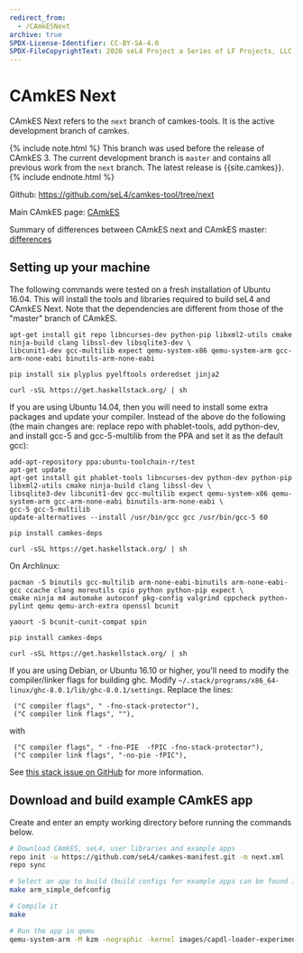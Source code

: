 ```yaml
---
redirect_from:
  - /CAmkESNext
archive: true
SPDX-License-Identifier: CC-BY-SA-4.0
SPDX-FileCopyrightText: 2020 seL4 Project a Series of LF Projects, LLC.
---
```


# CAmkES Next

CAmkES Next refers to the `next` branch of camkes-tools. It is the
active development branch of camkes.

{% include note.html %}
This branch was used before the release of CAmkES 3. The current development
branch is `master` and contains all previous work from the `next` branch. The
latest release is {{site.camkes}}.
{% include endnote.html %}

Github: <https://github.com/seL4/camkes-tool/tree/next>

Main CAmkES page: [CAmkES](./)

Summary of differences between CAmkES next and CAmkES master:
[differences](differences.html)

## Setting up your machine


The following commands were tested on a fresh installation of Ubuntu
16.04. This will install the tools and libraries required to build seL4
and CAmkES Next. Note that the dependencies are different from those of
the "master" branch of CAmkES.
```
apt-get install git repo libncurses-dev python-pip libxml2-utils cmake ninja-build clang libssl-dev libsqlite3-dev \
libcunit1-dev gcc-multilib expect qemu-system-x86 qemu-system-arm gcc-arm-none-eabi binutils-arm-none-eabi

pip install six plyplus pyelftools orderedset jinja2

curl -sSL https://get.haskellstack.org/ | sh
```

If you are using Ubuntu 14.04, then you will need to install some extra
packages and update your compiler. Instead of the above do the following
(the main changes are: replace repo with phablet-tools, add python-dev,
and install gcc-5 and gcc-5-multilib from the PPA and set it as the
default gcc):
```
add-apt-repository ppa:ubuntu-toolchain-r/test
apt-get update
apt-get install git phablet-tools libncurses-dev python-dev python-pip libxml2-utils cmake ninja-build clang libssl-dev \
libsqlite3-dev libcunit1-dev gcc-multilib expect qemu-system-x86 qemu-system-arm gcc-arm-none-eabi binutils-arm-none-eabi \
gcc-5 gcc-5-multilib
update-alternatives --install /usr/bin/gcc gcc /usr/bin/gcc-5 60

pip install camkes-deps

curl -sSL https://get.haskellstack.org/ | sh
```

On Archlinux:
```
pacman -S binutils gcc-multilib arm-none-eabi-binutils arm-none-eabi-gcc ccache clang moreutils cpio python python-pip expect \
cmake ninja m4 automake autoconf pkg-config valgrind cppcheck python-pylint qemu qemu-arch-extra openssl bcunit

yaourt -S bcunit-cunit-compat spin

pip install camkes-deps

curl -sSL https://get.haskellstack.org/ | sh
```

If you are using Debian, or Ubuntu 16.10 or higher, you'll need to
modify the compiler/linker flags for building ghc. Modify
`~/.stack/programs/x86_64-linux/ghc-8.0.1/lib/ghc-8.0.1/settings`.
Replace the lines:
```
 ("C compiler flags", " -fno-stack-protector"),
 ("C compiler link flags", ""),
```
with
```
 ("C compiler flags", " -fno-PIE  -fPIC -fno-stack-protector"),
 ("C compiler link flags", "-no-pie -fPIC"),
```

See [this stack issue on GitHub](https://github.com/commercialhaskell/stack/issues/2712) for more information.

## Download and build example CAmkES app


Create and enter an empty working directory before running the commands
below.
```bash
# Download CAmkES, seL4, user libraries and example apps
repo init -u https://github.com/seL4/camkes-manifest.git -m next.xml
repo sync

# Select an app to build (build configs for example apps can be found in the "configs" directory)
make arm_simple_defconfig

# Compile it
make

# Run the app in qemu
qemu-system-arm -M kzm -nographic -kernel images/capdl-loader-experimental-image-arm-imx31
```
